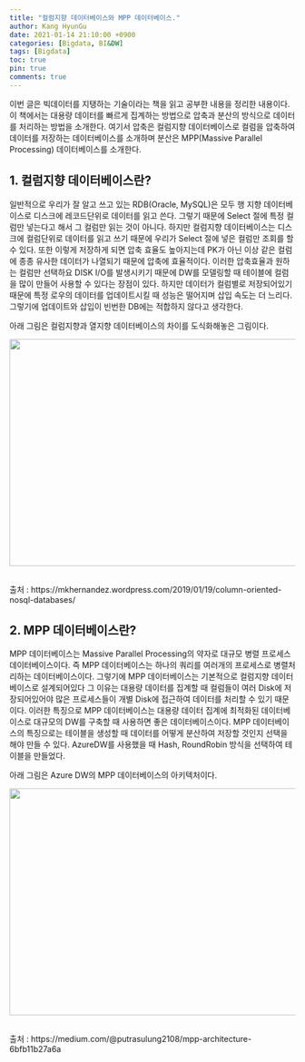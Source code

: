 ```yaml
---
title: "컬럼지향 데이터베이스와 MPP 데이터베이스."
author: Kang HyunGu
date: 2021-01-14 21:10:00 +0900
categories: [Bigdata, BI&DW]
tags: [Bigdata]
toc: true
pin: true
comments: true
---
```


이번 글은 빅데이터를 지탱하는 기술이라는 책을 읽고 공부한 내용을 정리한 내용이다.
이 책에서는 대용량 데이터를 빠르게 집계하는 방법으로 압축과 분산의 방식으로 데이터를 처리하는 방법을 소개한다.
여기서 압축은 컬럼지향 데이터베이스로 컬럼을 압축하여 데이터를 저장하는 데이터베이스를 소개하며 분산은 MPP(Massive Parallel Processing) 데이터베이스를 소개한다.

## 1. 컬럼지향 데이터베이스란?
일반적으로 우리가 잘 알고 쓰고 있는 RDB(Oracle, MySQL)은 모두 행 지향 데이터베이스로 디스크에 레코드단위로 데이터를 읽고 쓴다.
그렇기 때문에 Select 절에 특정 컬럼만 넣는다고 해서 그 컬럼만 읽는 것이 아니다.
하지만 컬럼지향 데이터베이스는 디스크에 컬럼단위로 데이터를 읽고 쓰기 때문에 우리가 Select 절에 넣은 컬럼만 조회를 할 수 있다.
또한 이렇게 저장하게 되면 압축 효율도 높아지는데 PK가 아닌 이상 같은 컬럼에 종종 유사한 데이터가 나열되기 때문에 압축에 효율적이다.
이러한 압축효율과 원하는 컬럼만 선택하요 DISK I/O를 발생시키기 때문에 DW를 모델링할 때 테이블에 컬럼을 많이 만들어 사용할 수 있다는 장점이 있다.
하지만 데이터가 컬럼별로 저장되어있기 때문에 특정 로우의 데이터를 업데이트시킬 때 성능은 떨어지며 삽입 속도는 더 느리다.
그렇기에 업데이트와 삽입이 빈번한 DB에는 적합하지 않다고 생각한다.

아래 그림은 컬럼지향과 열지향 데이터베이스의 차이를 도식화해놓은 그림이다.

<p align="center"><img src="{{site.url}}/img/posts/2021-01-14-컬럼지향 데이터베이스와 MPP 데이터베이스/ColumnStore 아키텍처.png" width="600" height="400"></p><br/>
출처 : https://mkhernandez.wordpress.com/2019/01/19/column-oriented-nosql-databases/<br/>

## 2. MPP 데이터베이스란?
MPP 데이터베이스는 Massive Parallel Processing의 약자로 대규모 병렬 프로세스 데이터베이스이다.
즉 MPP 데이터베이스는 하나의 쿼리를 여러개의 프로세스로 병렬처리하는 데이터베이스이다.
그렇기에 MPP 데이터베이스는 기본적으로 컬럼지향 데이터베이스로 설계되어있다 그 이유는 대용량 데이터를 집계할 때 컬럼들이 여러 Disk에 저장되어있어야 많은 프로세스들이 개별 Disk에 접근하여 데이터를 처리할 수 있기 때문이다.
이러한 특징으로 MPP 데이터베이스는 대용량 데이터 집계에 최적화된 데이터베이스로 대규모의 DW를 구축할 때 사용하면 좋은 데이터베이스이다.
MPP 데이터베이스의 특징으로는 테이블을 생성할 때 데이터를 어떻게 분산하여 저장할 것인지 선택을 해야 만들 수 있다.
AzureDW를 사용했을 때 Hash, RoundRobin 방식을 선택하여 테이블을 만들었다.

아래 그림은 Azure DW의 MPP 데이터베이스의 아키텍처이다.

<p align="center"><img src="{{site.url}}/img/posts/2021-01-14-컬럼지향 데이터베이스와 MPP 데이터베이스/AzureDW MPP 아키텍처.png" width="600" height="400"></p><br/>
출처 : https://medium.com/@putrasulung2108/mpp-architecture-6bfb11b27a6a<br/>
